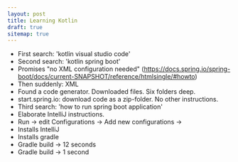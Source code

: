 ```yaml
---
layout: post
title: Learning Kotlin
draft: true
sitemap: true
---
```


- First search: 'kotlin visual studio code'
- Second search: 'kotlin spring boot'
- Promises "no XML configuration needed" (https://docs.spring.io/spring-boot/docs/current-SNAPSHOT/reference/htmlsingle/#howto)
- Then suddenly: XML
- Found a code generator. Downloaded files. Six folders deep.
- start.spring.io: download code as a zip-folder. No other instructions.
- Third search: 'how to run spring boot application'
- Elaborate IntelliJ instructions.
- Run -> edit Configurations -> Add new configurations ->
- Installs IntelliJ
- Installs gradle
- Gradle build -> 12 seconds
- Gradle build -> 1 second

